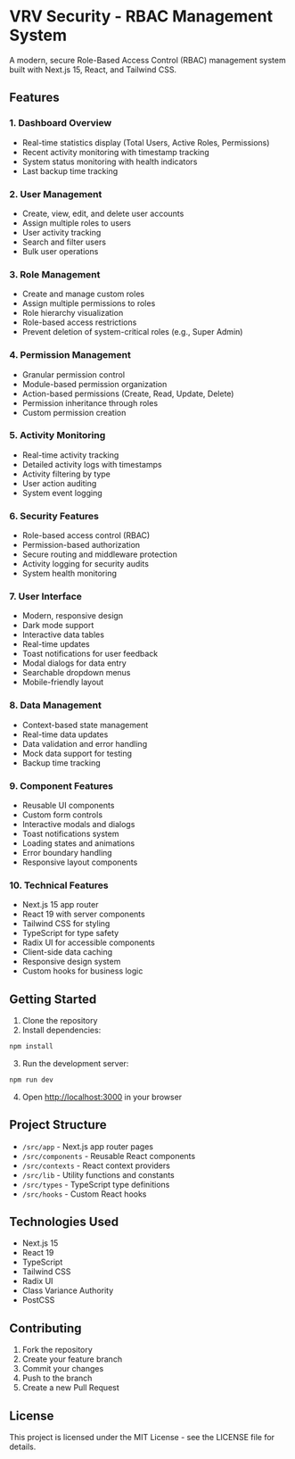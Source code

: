 # VRV Security - RBAC Management System

A modern, secure Role-Based Access Control (RBAC) management system built with Next.js 15, React, and Tailwind CSS.

## Features

### 1. Dashboard Overview
- Real-time statistics display (Total Users, Active Roles, Permissions)
- Recent activity monitoring with timestamp tracking
- System status monitoring with health indicators
- Last backup time tracking

### 2. User Management
- Create, view, edit, and delete user accounts
- Assign multiple roles to users
- User activity tracking
- Search and filter users
- Bulk user operations

### 3. Role Management
- Create and manage custom roles
- Assign multiple permissions to roles
- Role hierarchy visualization
- Role-based access restrictions
- Prevent deletion of system-critical roles (e.g., Super Admin)

### 4. Permission Management
- Granular permission control
- Module-based permission organization
- Action-based permissions (Create, Read, Update, Delete)
- Permission inheritance through roles
- Custom permission creation

### 5. Activity Monitoring
- Real-time activity tracking
- Detailed activity logs with timestamps
- Activity filtering by type
- User action auditing
- System event logging

### 6. Security Features
- Role-based access control (RBAC)
- Permission-based authorization
- Secure routing and middleware protection
- Activity logging for security audits
- System health monitoring

### 7. User Interface
- Modern, responsive design
- Dark mode support
- Interactive data tables
- Real-time updates
- Toast notifications for user feedback
- Modal dialogs for data entry
- Searchable dropdown menus
- Mobile-friendly layout

### 8. Data Management
- Context-based state management
- Real-time data updates
- Data validation and error handling
- Mock data support for testing
- Backup time tracking

### 9. Component Features
- Reusable UI components
- Custom form controls
- Interactive modals and dialogs
- Toast notifications system
- Loading states and animations
- Error boundary handling
- Responsive layout components

### 10. Technical Features
- Next.js 15 app router
- React 19 with server components
- Tailwind CSS for styling
- TypeScript for type safety
- Radix UI for accessible components
- Client-side data caching
- Responsive design system
- Custom hooks for business logic

## Getting Started

1. Clone the repository
2. Install dependencies:
```bash
npm install
```

3. Run the development server:
```bash
npm run dev
```

4. Open [http://localhost:3000](http://localhost:3000) in your browser

## Project Structure

- `/src/app` - Next.js app router pages
- `/src/components` - Reusable React components
- `/src/contexts` - React context providers
- `/src/lib` - Utility functions and constants
- `/src/types` - TypeScript type definitions
- `/src/hooks` - Custom React hooks

## Technologies Used

- Next.js 15
- React 19
- TypeScript
- Tailwind CSS
- Radix UI
- Class Variance Authority
- PostCSS

## Contributing

1. Fork the repository
2. Create your feature branch
3. Commit your changes
4. Push to the branch
5. Create a new Pull Request

## License

This project is licensed under the MIT License - see the LICENSE file for details.
